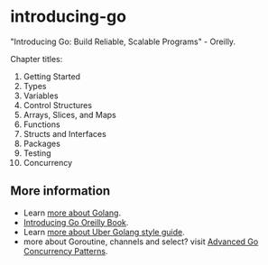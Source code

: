 # introducing-go

"Introducing Go: Build Reliable, Scalable Programs" - Oreilly.

Chapter titles:
1. Getting Started
2. Types
3. Variables
4. Control Structures
5. Arrays, Slices, and Maps
6. Functions
7. Structs and Interfaces
8. Packages
9. Testing
10. Concurrency


## More information

- Learn [more about Golang](https://golang.org/).
- [Introducing Go Oreilly Book](http://shop.oreilly.com/product/0636920046516.do).
- Learn [more about Uber Golang style guide](https://github.com/uber-go/guide).
- more about Goroutine, channels and select? visit [Advanced Go Concurrency Patterns](https://blog.golang.org/io2013-talk-concurrency).
